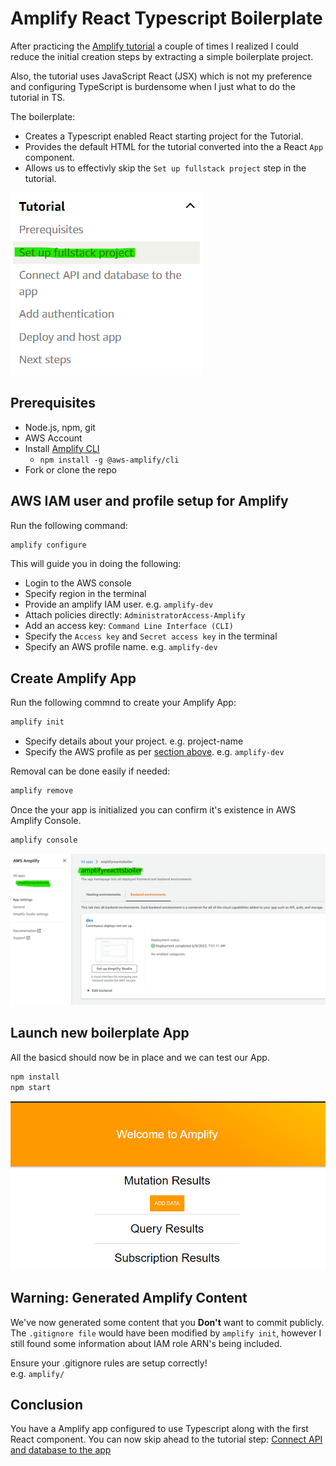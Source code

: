 # Amplify React Typescript Boilerplate

After practicing the [Amplify tutorial](https://docs.amplify.aws/start/getting-started/setup/q/integration/js/#initialize-a-new-backend) a couple of times I realized I could reduce the initial creation steps by extracting a simple boilerplate project.

Also, the tutorial uses JavaScript React (JSX) which is not my preference and configuring TypeScript is burdensome when I just what to do the tutorial in TS.

The boilerplate:
- Creates a Typescript enabled React starting project for the Tutorial.
- Provides the default HTML for the tutorial converted into the a React `App` component.
- Allows us to effectivly skip the `Set up fullstack project` step in the tutorial.

![](/readme-content/tutorial-step.png)

## Prerequisites

- Node.js, npm, git
- AWS Account
- Install [Amplify CLI](https://docs.amplify.aws/cli/start/install/)
  - `npm install -g @aws-amplify/cli`
- Fork or clone the repo

## AWS IAM user and profile setup for Amplify

Run the following command:
```bash
amplify configure
```

This will guide you in doing the following:
- Login to the AWS console
- Specify region in the terminal
- Provide an amplify IAM user. e.g. `amplify-dev`
- Attach policies directly: `AdministratorAccess-Amplify`
- Add an access key: `Command Line Interface (CLI)`
- Specify the `Access key` and `Secret access key` in the terminal
- Specify an AWS profile name. e.g. `amplify-dev`

## Create Amplify App

Run the following commnd to create your Amplify App:
```bash
amplify init
```

- Specify details about your project. e.g. project-name
- Specify the AWS profile as per [section above](#aws-iam-user-profile-setup-for-amplify). e.g. `amplify-dev`

Removal can be done easily if needed:
```bash
amplify remove
```

Once the your app is initialized you can confirm it's existence in AWS Amplify Console.  
```bash
amplify console
```

![amplify app screenshot](/readme-content/amplify-app.png)

## Launch new boilerplate App

All the basicd should now be in place and we can test our App.

```bash
npm install
npm start
```
![boilerplate app](/readme-content/boilerplate-app.png)

## Warning: Generated Amplify Content

We've now generated some content that you **Don't** want to commit publicly.
The `.gitignore file` would have been modified by `amplify init`, however I still found some information about IAM role ARN's being included.

Ensure your .gitignore rules are setup correctly!  
e.g. `amplify/`

## Conclusion

You have a Amplify app configured to use Typescript along with the first React component. You can now skip ahead to the tutorial step: [Connect API and database to the app](https://docs.amplify.aws/start/getting-started/data-model/q/integration/react/)
